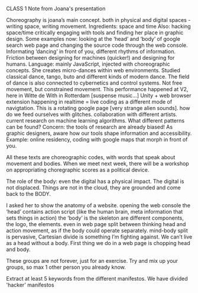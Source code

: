 CLASS 1
Note from Joana's presentation

Choreography is joana’s main concept. both in physical and digital spaces - writing space, writing movement. Ingredients: space and time
Also: hacking space/time
critically engaging with tools and finding her place in graphic design. Some examples now:
looking at the ‘head’ and ‘body’ of google search web page and changing the source code through the web console. Informating ‘dancing’ in front of you, different rhythms of information. Friction between designing for machines (quicker!) and designing for humans.
Language: mainly JavaScript, injected with choreographic concepts. She creates micro-dances within web environments. 
Studied classical dance, tango, buto and different kinds of modern dance. The field of dance is also connected to cybernetics and control systems. 
Not free movement, but constrained movement. 
This performance happened at V2, here in Witte de With in Rotterdam [suspense music…]
Unity + web browser extension happening in realtime = live coding as a different mode of navigtation. 
This is a rotating google page [very strange alien sounds]. how do we feed ourselves with glitches.
collaboration with different artists.
current research on machine learning algorithms. What different patterns can be found?
Concern: the tools of research are already biased!
As graphic designers, aware how our tools shape information and accessibility. 
Example: online residency, coding with google maps that morph in front of you. 

All these texts are choreographic codes, with words that speak about movement and bodies. 
When we meet next week, there will be a workshop on appropriating choregraphic scores as a political device. 

The role of the body: even the digital has a physical impact. The digital is not displaced. Things are not in the cloud, they are grounded and come back to the BODY. 

I asked her to show the anatomy of a website.
opening the web console
the ‘head’ contains action script (like the human brain, meta information that sets things in action)
the ‘body’ is the skeleton are different components, the logo, the elements. 
even in web page split between thinking head and action movement, as if the body could operate separately. mind-body split is pervasive, Cartesian divide is something I’m fighting against. We can’t live as a head without a body. 
First thing we do in a web page is chopping head and body. 


These groups are not forever, just for an exercise.
Try and mix up your groups, so max 1 other person you already know. 

Extract at least 5 keywords from the different manifestos. We have divided 'hacker' manifestos
